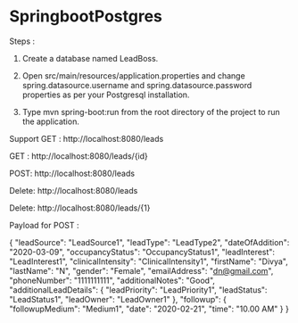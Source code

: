 # SpringbootPostgres

Steps :
1. Create a database named LeadBoss.

2. Open src/main/resources/application.properties and change spring.datasource.username and spring.datasource.password properties as per your Postgresql installation.

3. Type mvn spring-boot:run from the root directory of the project to run the application.

Support
GET : http://localhost:8080/leads

GET : http://localhost:8080/leads/{id}

POST: http://localhost:8080/leads

Delete: http://localhost:8080/leads

Delete: http://localhost:8080/leads/{1}

Payload for POST :

{ "leadSource": "LeadSource1", "leadType": "LeadType2", "dateOfAddition": "2020-03-09", "occupancyStatus": "OccupancyStatus1", "leadInterest": "LeadInterest1", "clinicalIntensity": "ClinicalIntensity1", "firstName": "Divya", "lastName": "N", "gender": "Female", "emailAddress": "dn@gmail.com", "phoneNumber": "1111111111", "additionalNotes": "Good", "additionalLeadDetails": { "leadPriority": "LeadPriority1", "leadStatus": "LeadStatus1", "leadOwner": "LeadOwner1" }, "followup": { "followupMedium": "Medium1", "date": "2020-02-21", "time": "10.00 AM" } }
